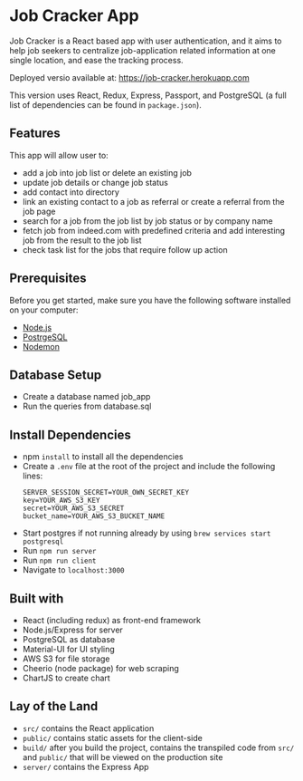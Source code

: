 # Job Cracker App

Job Cracker is a React based app with user authentication, and it aims to help job seekers to centralize job-application related information at one single location, and ease the tracking process.

Deployed versio available at: https://job-cracker.herokuapp.com

This version uses React, Redux, Express, Passport, and PostgreSQL (a full list of dependencies can be found in `package.json`).

## Features

This app will allow user to:
- add a job into job list or delete an existing job
- update job details or change job status
- add contact into directory
- link an existing contact to a job as referral or create a referral from the job page
- search for a job from the job list by job status or by company name
- fetch job from indeed.com with predefined criteria and add interesting job from the result to the job list
- check task list for the jobs that require follow up action

## Prerequisites

Before you get started, make sure you have the following software installed on your computer:

- [Node.js](https://nodejs.org/en/)
- [PostrgeSQL](https://www.postgresql.org/)
- [Nodemon](https://nodemon.io/)

## Database Setup
- Create a database named job_app
- Run the queries from database.sql

## Install Dependencies
* npm `install` to install all the dependencies
* Create a `.env` file at the root of the project and include the following lines:
    ```
    SERVER_SESSION_SECRET=YOUR_OWN_SECRET_KEY
    key=YOUR_AWS_S3_KEY
    secret=YOUR_AWS_S3_SECRET
    bucket_name=YOUR_AWS_S3_BUCKET_NAME
    ```
* Start postgres if not running already by using `brew services start postgresql`
* Run `npm run server`
* Run `npm run client`
* Navigate to `localhost:3000`

## Built with
- React (including redux) as front-end framework
- Node.js/Express for server
- PostgreSQL as database
- Material-UI for UI styling
- AWS S3 for file storage
- Cheerio (node package) for web scraping
- ChartJS to create chart

## Lay of the Land

* `src/` contains the React application
* `public/` contains static assets for the client-side
* `build/` after you build the project, contains the transpiled code from `src/` and `public/` that will be viewed on the production site
* `server/` contains the Express App
